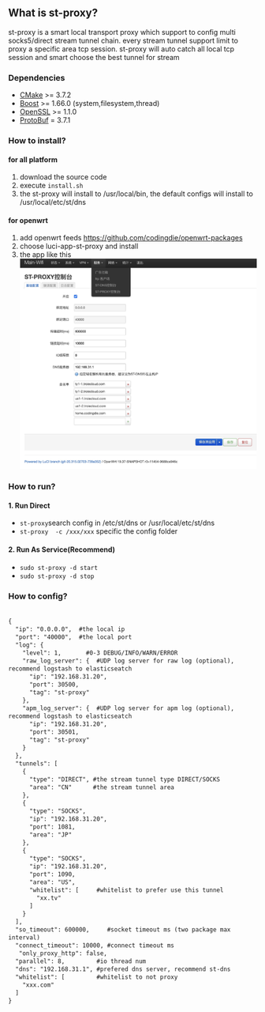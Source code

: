 ## What is st-proxy?  
st-proxy is a smart local transport proxy which support to config multi socks5/direct stream tunnel chain. every stream tunnel support limit to proxy a specific area tcp session. st-proxy will auto catch all local tcp session and smart choose the best tunnel for stream

### Dependencies
- [CMake](https://cmake.org/) >= 3.7.2
- [Boost](http://www.boost.org/) >= 1.66.0 (system,filesystem,thread)
- [OpenSSL](https://www.openssl.org/) >= 1.1.0
- [ProtoBuf](https://www.openssl.org/) = 3.7.1 

### How to install?  
#### for all platform  
1. download the source code
2. execute ```install.sh```
3. the st-proxy will install to /usr/local/bin, the default configs will install to /usr/local/etc/st/dns   
#### for openwrt 
1. add openwrt feeds https://github.com/codingdie/openwrt-packages
2. choose luci-app-st-proxy and install
3. the app like this![image](docs/st-proxy-openwrt.jpg)

### How to run?  
#### 1. Run Direct  
* `st-proxy`search config in /etc/st/dns or /usr/local/etc/st/dns
* `st-proxy  -c /xxx/xxx`  specific the config folder
#### 2. Run As Service(Recommend)
* `sudo st-proxy -d start`  
* `sudo st-proxy -d stop`  

### How to config?  
```

{
  "ip": "0.0.0.0",  #the local ip
  "port": "40000",  #the local port
  "log": {
    "level": 1,       #0-3 DEBUG/INFO/WARN/ERROR
    "raw_log_server": {  #UDP log server for raw log (optional), recommend logstash to elasticseatch
      "ip": "192.168.31.20",
      "port": 30500,
      "tag": "st-proxy"
    },
    "apm_log_server": {  #UDP log server for apm log (optional), recommend logstash to elasticseatch
      "ip": "192.168.31.20",
      "port": 30501,
      "tag": "st-proxy"
    }
  },
  "tunnels": [
    {
      "type": "DIRECT", #the stream tunnel type DIRECT/SOCKS
      "area": "CN"      #the stream tunnel area
    },
    {
      "type": "SOCKS",
      "ip": "192.168.31.20",
      "port": 1081,
      "area": "JP"
    },
    {
      "type": "SOCKS",
      "ip": "192.168.31.20",
      "port": 1090,
      "area": "US",
      "whitelist": [     #whitelist to prefer use this tunnel
        "xx.tv"
      ]
    }
  ],
  "so_timeout": 600000,     #socket timeout ms (two package max interval)
  "connect_timeout": 10000, #connect timeout ms
   "only_proxy_http": false,
  "parallel": 8,         #io thread num 
  "dns": "192.168.31.1", #prefered dns server, recommend st-dns
  "whitelist": [         #whitelist to not proxy
    "xxx.com"
  ]
}
```

     

